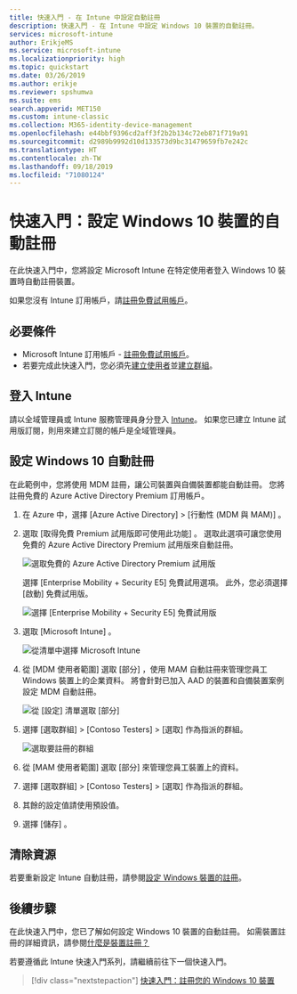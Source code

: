 ```yaml
---
title: 快速入門 - 在 Intune 中設定自動註冊
description: 快速入門 - 在 Intune 中設定 Windows 10 裝置的自動註冊。
services: microsoft-intune
author: ErikjeMS
ms.service: microsoft-intune
ms.localizationpriority: high
ms.topic: quickstart
ms.date: 03/26/2019
ms.author: erikje
ms.reviewer: spshumwa
ms.suite: ems
search.appverid: MET150
ms.custom: intune-classic
ms.collection: M365-identity-device-management
ms.openlocfilehash: e44bbf9396cd2aff3f2b2b134c72eb871f719a91
ms.sourcegitcommit: d2989b9992d10d133573d9bc31479659fb7e242c
ms.translationtype: HT
ms.contentlocale: zh-TW
ms.lasthandoff: 09/18/2019
ms.locfileid: "71080124"
---
```

# <a name="quickstart-set-up-automatic-enrollment-for-windows-10-devices"></a>快速入門：設定 Windows 10 裝置的自動註冊

在此快速入門中，您將設定 Microsoft Intune 在特定使用者登入 Windows 10 裝置時自動註冊裝置。

如果您沒有 Intune 訂用帳戶，請[註冊免費試用帳戶](free-trial-sign-up.md)。

## <a name="prerequisites"></a>必要條件

- Microsoft Intune 訂用帳戶 - [註冊免費試用帳戶](free-trial-sign-up.md)。
- 若要完成此快速入門，您必須先[建立使用者](quickstart-create-user.md)並[建立群組](quickstart-create-group.md)。

## <a name="sign-in-to-intune"></a>登入 Intune

請以全域管理員或 Intune 服務管理員身分登入 [Intune](https://aka.ms/intuneportal)。 如果您已建立 Intune 試用版訂閱，則用來建立訂閱的帳戶是全域管理員。

## <a name="set-up-windows-10-automatic-enrollment"></a>設定 Windows 10 自動註冊

在此範例中，您將使用 MDM 註冊，讓公司裝置與自備裝置都能自動註冊。 您將註冊免費的 Azure Active Directory Premium 訂用帳戶。

1. 在 Azure 中，選擇 [Azure Active Directory]   > [行動性 (MDM 與 MAM)]  。
2. 選取 [取得免費 Premium 試用版即可使用此功能]  。 選取此選項可讓您使用免費的 Azure Active Directory Premium 試用版來自動註冊。 

    ![選取免費的 Azure Active Directory Premium 試用版](media/quickstart-setup-auto-enrollment/quickstart-setup-auto-enrollment-01.png)

    選擇 [Enterprise Mobility + Security E5]  免費試用選項。 此外，您必須選擇 [啟動]  免費試用版。

    ![選擇 [Enterprise Mobility + Security E5] 免費試用版](media/quickstart-setup-auto-enrollment/quickstart-setup-auto-enrollment-02.png)

3. 選取 [Microsoft Intune]  。 

    ![從清單中選擇 Microsoft Intune](media/quickstart-setup-auto-enrollment/quickstart-setup-auto-enrollment-03.png)

4. 從 [MDM 使用者範圍]  選取 [部分]  ，使用 MAM 自動註冊來管理您員工 Windows 裝置上的企業資料。 將會針對已加入 AAD 的裝置和自備裝置案例設定 MDM 自動註冊。

    ![從 [設定] 清單選取 [部分]](media/quickstart-setup-auto-enrollment/quickstart-setup-auto-enrollment-04.png)

5. 選擇 [選取群組]   > [Contoso Testers]   > [選取]  作為指派的群組。

    ![選取要註冊的群組](media/quickstart-setup-auto-enrollment/quickstart-setup-auto-enrollment-05.png)

6. 從 [MAM 使用者範圍]  選取 [部分]  來管理您員工裝置上的資料。
7. 選擇 [選取群組]   > [Contoso Testers]   > [選取]  作為指派的群組。 
8. 其餘的設定值請使用預設值。
9. 選擇 [儲存]  。

## <a name="clean-up-resources"></a>清除資源

若要重新設定 Intune 自動註冊，請參閱[設定 Windows 裝置的註冊](windows-enroll.md)。

## <a name="next-steps"></a>後續步驟

在此快速入門中，您已了解如何設定 Windows 10 裝置的自動註冊。 如需裝置註冊的詳細資訊，請參閱[什麼是裝置註冊？](device-enrollment.md)

若要遵循此 Intune 快速入門系列，請繼續前往下一個快速入門。

> [!div class="nextstepaction"]
> [快速入門：註冊您的 Windows 10 裝置](quickstart-enroll-windows-device.md)
